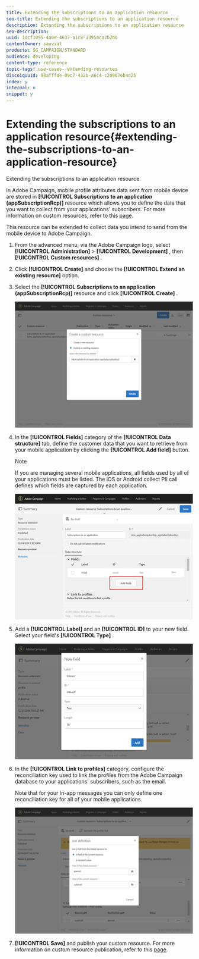 ```yaml
---
title: Extending the subscriptions to an application resource
seo-title: Extending the subscriptions to an application resource
description: Extending the subscriptions to an application resource
seo-description: 
uuid: 1dcf1095-4a0e-4637-a1c8-1395aca2b2d0
contentOwner: sauviat
products: SG_CAMPAIGN/STANDARD
audience: developing
content-type: reference
topic-tags: use-cases--extending-resources
discoiquuid: 98afffde-09c7-432b-a6c4-c209676b4d25
index: y
internal: n
snippet: y
---
```


# Extending the subscriptions to an application resource{#extending-the-subscriptions-to-an-application-resource}

Extending the subscriptions to an application resource

In Adobe Campaign, mobile profile attributes data sent from mobile device are stored in **[!UICONTROL Subscriptions to an application (appSubscriptionRcp)]** resource which allows you to define the data that you want to collect from your applications' subscribers. For more information on custom resources, refer to this [page](../../developing/using/key-steps-of-adding-a-resource.md).

This resource can be extended to collect data you intend to send from the mobile device to Adobe Campaign.

1. From the advanced menu, via the Adobe Campaign logo, select **[!UICONTROL Administration]** > **[!UICONTROL Development]** , then **[!UICONTROL Custom resources]** .
1. Click **[!UICONTROL Create]** and choose the **[!UICONTROL Extend an existing resource]** option.
1. Select the **[!UICONTROL Subscriptions to an application (appSubscriptionRcp)]** resource and click **[!UICONTROL Create]** .

   ![](assets/in_app_personal_data_4.png)

1. In the **[!UICONTROL Fields]** category of the **[!UICONTROL Data structure]** tab, define the customer data that you want to retrieve from your mobile application by clicking the **[!UICONTROL Add field]** button.

   >[!NOTE]
   >
   >If you are managing several mobile applications, all fields used by all of your applications must be listed. The iOS or Android collect PII call defines which fields are captured by each application.

   ![](assets/in_app_personal_data.png)

1. Add a **[!UICONTROL Label]** and an **[!UICONTROL ID]** to your new field. Select your field's **[!UICONTROL Type]** .

   ![](assets/schema_extension_uc9.png)

1. In the **[!UICONTROL Link to profiles]** category, configure the reconciliation key used to link the profiles from the Adobe Campaign database to your applications' subscribers, such as the email.

   Note that for your In-app messages you can only define one reconciliation key for all of your mobile applications.

   ![](assets/in_app_personal_data_3.png)

1. **[!UICONTROL Save]** and publish your custom resource. For more information on custom resource publication, refer to this [page](../../developing/using/updating-the-database-structure.md#publishing-a-custom-resource).

